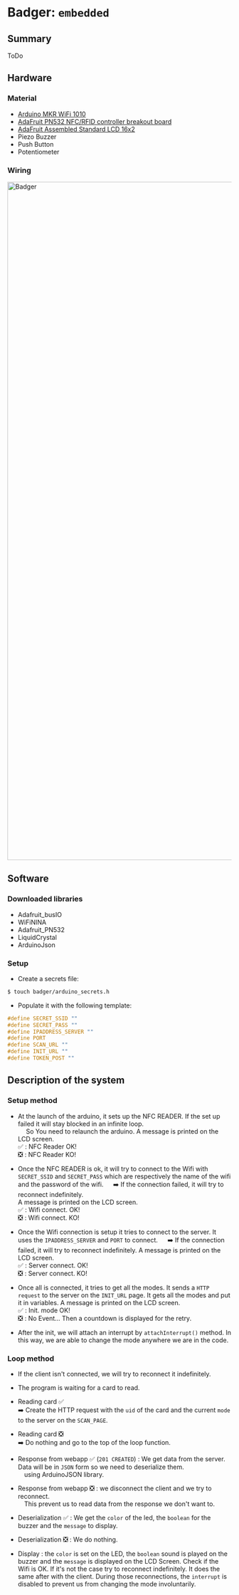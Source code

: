 # Badger: `embedded`

## Summary

ToDo

## Hardware

### Material

- [Arduino MKR WiFi 1010](https://docs.arduino.cc/hardware/mkr-wifi-1010)
- [AdaFruit PN532 NFC/RFID controller breakout board](https://www.adafruit.com/product/364)
- [AdaFruit Assembled Standard LCD 16x2](https://www.adafruit.com/product/1447)
- Piezo Buzzer
- Push Button
- Potentiometer

### Wiring

<img width="1524" alt="Badger" src="https://user-images.githubusercontent.com/16177499/172823822-bb1925d0-d1c0-4e64-81d3-928273e0b057.png">


## Software

### Downloaded libraries
-   Adafruit_busIO
-   WiFiNINA
-   Adafruit_PN532
-   LiquidCrystal
-   ArduinoJson

### Setup

- Create a secrets file:
```sh
$ touch badger/arduino_secrets.h
```
- Populate it with the following template:
```c
#define SECRET_SSID ""
#define SECRET_PASS ""
#define IPADDRESS_SERVER ""
#define PORT
#define SCAN_URL ""
#define INIT_URL ""
#define TOKEN_POST ""
```

## Description of the system

### Setup method

- At the launch of the arduino, it sets up the NFC READER. If the set up failed it will stay blocked in an infinite loop.  
&emsp; So You need to relaunch the arduino.
A message is printed on the LCD screen.  
✅ : NFC Reader OK!  
❎ : NFC Reader KO!  
  
- Once the NFC READER is ok, it will try to connect to the Wifi with `SECRET_SSID` and `SECRET_PASS` which are respectively the name of the wifi and the password of the wifi.
&emsp; ➡️ If the connection failed, it will try to reconnect indefinitely.  
A message is printed on the LCD screen.  
✅ : Wifi connect. OK!  
❎ : Wifi connect. KO!  
 
- Once the Wifi connection is setup it tries to connect to the server. It uses the `IPADDRESS_SERVER` and `PORT` to connect.
&emsp; ➡️ If the connection failed, it will try to reconnect indefinitely.
A message is printed on the LCD screen.  
✅ : Server connect. OK!  
❎ : Server connect. KO!  

- Once all is connected, it tries to get all the modes. It sends a `HTTP request` to the server on the `INIT_URL` page. It gets all the modes and put it in variables.
A message is printed on the LCD screen.  
✅ : Init. mode OK!  
❎ : No Event... Then a countdown is displayed for the retry.  

- After the init, we will attach an interrupt by `attachInterrupt()` method. In this way, we are able to change the mode anywhere we are in the code.


### Loop method

- If the client isn't connected, we will try to reconnect it indefinitely. 
- The program is waiting for a card to read.
- Reading card ✅  
➡️ Create the HTTP request with the `uid` of the card and the current `mode` to the server on the `SCAN_PAGE`.  
- Reading card ❎   
➡️ Do nothing and go to the top of the loop function.
- Response from webapp ✅ (`201 CREATED`) : We get data from the server. Data will be in `JSON` form so we need to deserialize them.  
&emsp;using ArduinoJSON library.  
- Response from webapp ❎ : we disconnect the client and we try to reconnect.   
&emsp;This prevent us to read data from the response we don't want to.

- Deserialization ✅ : We get the `color` of the led, the `boolean` for the buzzer and the `message` to display.
- Deserialization ❎ : We do nothing.
- Display : the `color` is set on the LED, the `boolean` sound is played on the buzzer and the `message` is displayed on the LCD Screen.
Check if the Wifi is OK. If it's not the case try to reconnect indefinitely. It does the same after with the client. During those reconnections, the `interrupt` is disabled to prevent us from changing the mode involuntarily.
